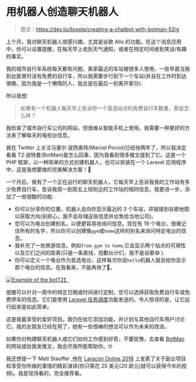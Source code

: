 # 用机器人创造聊天机器人

> 原文：<https://dev.to/lloople/creating-a-chatbot-with-botman-52ig>

上个月，我对聊天机器人很感兴趣，尤其是谷歌 Allo 的功能。在这个消息应用中，你可以设置提醒，在每天早上收到天气通知，或者在特定时间收到笑话/有趣的事实。

我的城市自行车系统每天都有问题。离家最近的车站被很多人使用，一些早晨当我到达那里时没有免费的自行车，所以我需要步行到下一个车站(并且在工作时到达很晚，因为我是一个懒惰的人，我总是在最后一刻离开家😓).

所以我想:

> 如果有一个机器人每天早上告诉你一个首选站点的免费自行车数量，那会怎么样？

我检查了城市自行车公司的网站，但很难从智能手机上使用。我需要一种更好的方法来了解每天的电视台信息。

我在 Twitter 上关注马塞尔·波西奥特(Marcel Pociot)已经快两年了，所以我决定看看 T2·波特曼(BotMan)是怎么回事，因为我看到很多推文提到了它。这是一个 PHP 框架，以一种简单的方式创建机器人，也可以安装在一个 Laravel 应用程序中，这是我想要做的完美解决方案！🙌

一个月后，我有了一个正在运行的聊天机器人，它每天早上告诉我我的工作站有多少免费自行车，告诉我周一到周五上班附近的工作站的相同信息。我更进一步，添加了一些很酷的功能:

*   你可以分享你的位置，机器人会向你显示最近的 3 个车站，并链接到谷歌地图以获取方向(别担心，我不会存储这些信息并出售给当地公司)。
*   您可以为电台创建别名，以便更容易地询问信息。现在有 19 个电台，很难记住所有的名字，所以你可以创建像`gym`或`home`这样的别名来询问特定电台的信息。
*   我补充了一些旅游信息。例如`from gym to home`,它会显示两个站点的可用性以及它们之间的距离(只是一条直线，抱歉伙计们，我不是谷歌😅 ).
*   你可以定义一个电台作为首选电台，这样每次你说`hello`机器人就会给你显示那个电台的信息。在我看来，不能再快了🙂。

[![Example of the bot](img/abdcf55b1a674e5b12e5229f9ce04cdf.png)T2】](/media/posts/botgirocleta.gif)

提醒可以针对一周中的特定日期或时间进行定制，您可以选择获取免费自行车或免费停车的信息。它们是使用 [Laravel 任务调度](https://laravel.com/docs/5.6/scheduling)功能发送的。令人惊讶的是，让它运行起来是如此简单。

这是我最享受的爱好项目。我仍在给它添加功能，并计划与其他自行车用户讨论它。我的女朋友已经在用了，她有一些很棒的想法可以作为未来的改进。

如果你对构建聊天机器人或它们如何工作感到好奇，不要犹豫，去查看 [BotMan](https://botman.io) 的网站或给我发推文，我会尽我所能帮助你。🤓

我还想提一下 Matt Stauffer ,他在 [Laracon Online 2018](https://laracon.net) 上发表了关于副业项目和享受你所做的事情的精彩演讲(你只需花 25 美元(20 欧元)就可以获得今年的视频)。我是现场看的，完全推荐看。